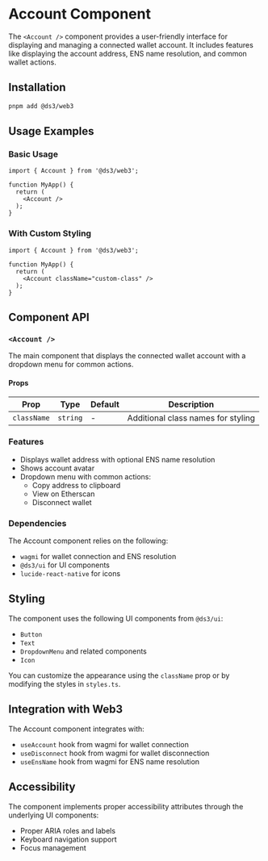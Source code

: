 # Account Component

The `<Account />` component provides a user-friendly interface for displaying and managing a connected wallet account. It includes features like displaying the account address, ENS name resolution, and common wallet actions.

## Installation

```bash
pnpm add @ds3/web3
```

## Usage Examples

### Basic Usage

```tsx
import { Account } from '@ds3/web3';

function MyApp() {
  return (
    <Account />
  );
}
```

### With Custom Styling

```tsx
import { Account } from '@ds3/web3';

function MyApp() {
  return (
    <Account className="custom-class" />
  );
}
```

## Component API

### `<Account />`

The main component that displays the connected wallet account with a dropdown menu for common actions.

#### Props

| Prop | Type | Default | Description |
|------|------|---------|-------------|
| `className` | `string` | - | Additional class names for styling |

### Features

- Displays wallet address with optional ENS name resolution
- Shows account avatar
- Dropdown menu with common actions:
  - Copy address to clipboard
  - View on Etherscan
  - Disconnect wallet

### Dependencies

The Account component relies on the following:
- `wagmi` for wallet connection and ENS resolution
- `@ds3/ui` for UI components
- `lucide-react-native` for icons

## Styling

The component uses the following UI components from `@ds3/ui`:
- `Button`
- `Text`
- `DropdownMenu` and related components
- `Icon`

You can customize the appearance using the `className` prop or by modifying the styles in `styles.ts`.

## Integration with Web3

The Account component integrates with:
- `useAccount` hook from wagmi for wallet connection
- `useDisconnect` hook from wagmi for wallet disconnection
- `useEnsName` hook from wagmi for ENS name resolution

## Accessibility

The component implements proper accessibility attributes through the underlying UI components:
- Proper ARIA roles and labels
- Keyboard navigation support
- Focus management 